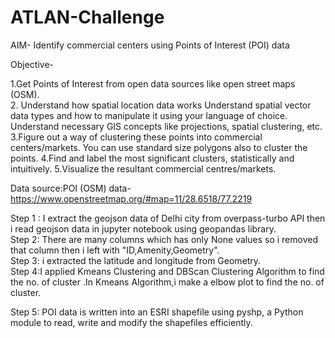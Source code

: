 # ATLAN-Challenge
AIM- Identify commercial centers using Points of Interest (POI) data

Objective- 

1.Get Points of Interest from open data sources like open street maps (OSM).                                 
2. Understand how spatial location data works
    Understand spatial vector data types and how to manipulate it using your language of choice.
    Understand necessary GIS concepts like projections, spatial clustering, etc.
3.Figure out a way of clustering these points into commercial centers/markets. You can use standard size polygons also to cluster the points.
4.Find and label the most significant clusters, statistically and intuitively. 
5.Visualize the resultant commercial centres/markets. 

Data source:POI (OSM) data- https://www.openstreetmap.org/#map=11/28.6518/77.2219


Step 1 : I extract the geojson data of Delhi city from overpass-turbo API then i read geojson data in jupyter notebook using geopandas library.                                                                                                                                    
Step 2: There are many columns which has only None values so i removed that column then i left with "ID,Amenity,Geometry".                                   
Step 3: i extracted the latitude and longitude from Geometry.                                                                                  
Step 4:I applied Kmeans Clustering and DBScan Clustering Algorithm to find the no. of cluster .In Kmeans Algorithm,i make a elbow plot to find the no. of cluster. 

Step 5: POI data is written into an ESRI shapefile using pyshp, a Python module to read, write and modify the shapefiles efficiently.











